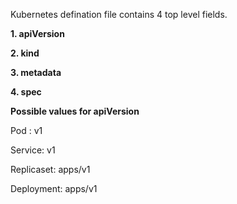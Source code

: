 Kubernetes defination file contains 4 top level fields. 

**1. apiVersion**

**2. kind**

**3. metadata** 

**4. spec**

**Possible values for apiVersion**

Pod : v1

Service: v1

Replicaset: apps/v1

Deployment: apps/v1
